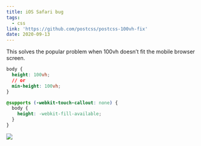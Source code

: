 ```yaml
---
title: iOS Safari bug
tags:
  - css
link: 'https://github.com/postcss/postcss-100vh-fix'
date: 2020-09-13
---
```


This solves the popular problem when 100vh doesn’t fit the mobile browser screen.

```css
body {
  height: 100vh;
  // or
  min-height: 100vh;
}

@supports (-webkit-touch-callout: none) {
  body {
    height: -webkit-fill-available;
  }
}
```

![](https://camo.githubusercontent.com/3b73212cf082c81ce5e2369aa1b7d37ae47941f1/68747470733a2f2f6d6178696d696c69616e7363686d6974742e6d652f706f7374732f6373732d31303076682d6d6f62696c652d62726f77736572732f6c6c642d6d696e696d616c2d76732d6e6f726d616c2d75694032782e706e67)
